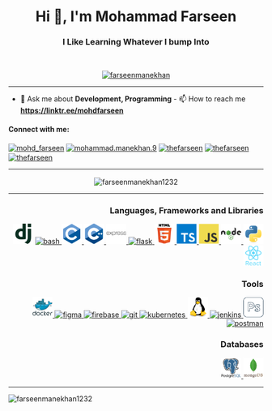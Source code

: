 <h1 align="center">Hi 👋, I'm Mohammad Farseen</h1>
<h3 align="center">I Like Learning Whatever I bump Into</h3>
<br />
<p align="center">
  <a href="https://twitter.com/farseenmanekhan" target="blank"
    ><img
      src="https://img.shields.io/twitter/follow/farseenmanekhan?logo=twitter&style=for-the-badge"
      alt="farseenmanekhan"
  /></a>
</p>

<hr />

- 💬 Ask me about **Development, Programming** - 📫 How to reach me
**https://linktr.ee/mohdfarseen**

<h4 align="left">Connect with me:</h4>
<p align="left">
  <a href="https://twitter.com/farseenmanekhan" target="blank"
    ><img
      align="center"
      src="https://cdn.jsdelivr.net/npm/simple-icons@3.1.0/icons/twitter.svg"
      alt="mohd_farseen"
      height="30"
      width="40"
  /></a>
  <a href="https://fb.com/mohammad.manekhan.9" target="blank"
    ><img
      align="center"
      src="https://cdn.jsdelivr.net/npm/simple-icons@3.1.0/icons/facebook.svg"
      alt="mohammad.manekhan.9"
      height="30"
      width="40"
  /></a>
  <a
    href="https://www.linkedin.com/in/mohammad-farseen-manekhan-2419531a7/"
    target="blank"
    ><img
      align="center"
      src="https://cdn.jsdelivr.net/npm/simple-icons@3.1.0/icons/linkedin.svg"
      alt="thefarseen"
      height="30"
      width="40"
  /></a>
  <a href="https://www.codechef.com/users/thefarseen" target="blank"
    ><img
      align="center"
      src="https://cdn.jsdelivr.net/npm/simple-icons@3.1.0/icons/codechef.svg"
      alt="thefarseen"
      height="30"
      width="40"
  /></a>
  <a href="https://codeforces.com/profile/thefarseen" target="blank"
    ><img
      align="center"
      src="https://cdn.jsdelivr.net/npm/simple-icons@3.0.1/icons/codeforces.svg"
      alt="thefarseen"
      height="30"
      width="40"
  /></a>
</p>
<hr />
<p align="center">
  <img
    align="center"
    src="https://github-readme-streak-stats.herokuapp.com/?user=farseenmanekhan1232&"
    alt="farseenmanekhan1232"
  />
</p>
<hr />

<h3 align="right">Languages, Frameworks and Libraries</h3>
<p align="right">
  <a
    ><img
      src="https://github.com/devicons/devicon/blob/master/icons/django/django-plain.svg"
      alt="django"
      width="40"
      height="40"
    />
  </a>
  <a href="https://www.gnu.org/software/bash/" target="_blank">
    <img
      src="https://www.vectorlogo.zone/logos/gnu_bash/gnu_bash-icon.svg"
      alt="bash"
      width="40"
      height="40"
    />
  </a>
  <a href="https://www.cprogramming.com/" target="_blank">
    <img
      src="https://raw.githubusercontent.com/devicons/devicon/master/icons/c/c-original.svg"
      alt="c"
      width="40"
      height="40"
    />
  </a>
  <a href="https://www.w3schools.com/cpp/" target="_blank">
    <img
      src="https://raw.githubusercontent.com/devicons/devicon/master/icons/cplusplus/cplusplus-original.svg"
      alt="cplusplus"
      width="40"
      height="40"
    />
  </a>
  <a href="https://expressjs.com" target="_blank">
    <img
      src="https://raw.githubusercontent.com/devicons/devicon/master/icons/express/express-original-wordmark.svg"
      alt="express"
      width="40"
      height="40"
    />
  </a>
  <a href="https://flask.palletsprojects.com/" target="_blank">
    <img
      src="https://www.vectorlogo.zone/logos/pocoo_flask/pocoo_flask-icon.svg"
      alt="flask"
      width="40"
      height="40"
    />
  </a>
  <a href="https://www.w3.org/html/" target="_blank">
    <img
      src="https://raw.githubusercontent.com/devicons/devicon/master/icons/html5/html5-original-wordmark.svg"
      alt="html5"
      width="40"
      height="40"
    />
  </a>
  <a
    href="https://www.typescriptlang.org/"
    target="_blank"
  >
    <img
      src="https://raw.githubusercontent.com/devicons/devicon/master/icons/typescript/typescript-original.svg"
      alt="typescript"
      width="40"
      height="40"
    />
  </a>
  <a
    href="https://developer.mozilla.org/en-US/docs/Web/JavaScript"
    target="_blank"
  >
    <img
      src="https://raw.githubusercontent.com/devicons/devicon/master/icons/javascript/javascript-original.svg"
      alt="javascript"
      width="40"
      height="40"
    />
  </a>
  <a href="https://nodejs.org" target="_blank">
    <img
      src="https://raw.githubusercontent.com/devicons/devicon/master/icons/nodejs/nodejs-original-wordmark.svg"
      alt="nodejs"
      width="40"
      height="40"
    />
  </a>
  <a href="https://www.python.org" target="_blank">
    <img
      src="https://raw.githubusercontent.com/devicons/devicon/master/icons/python/python-original.svg"
      alt="python"
      width="40"
      height="40"
    />
  </a>
  <a href="https://reactjs.org/" target="_blank">
    <img
      src="https://raw.githubusercontent.com/devicons/devicon/master/icons/react/react-original-wordmark.svg"
      alt="react"
      width="40"
      height="40"
    />
  </a>
</p>

<h3 align="right">Tools</h3>
<p align="right">
  <a href="https://www.docker.com/" target="_blank"
    ><img
      src="https://raw.githubusercontent.com/devicons/devicon/master/icons/docker/docker-original-wordmark.svg"
      alt="docker"
      width="40"
      height="40"
    />
  </a>
  <a href="https://www.figma.com/" target="_blank">
    <img
      src="https://www.vectorlogo.zone/logos/figma/figma-icon.svg"
      alt="figma"
      width="40"
      height="40"
    />
  </a>
  <a href="https://firebase.google.com/" target="_blank">
    <img
      src="https://www.vectorlogo.zone/logos/firebase/firebase-icon.svg"
      alt="firebase"
      width="40"
      height="40"
    />
  </a>
  <a href="https://git-scm.com/" target="_blank">
    <img
      src="https://www.vectorlogo.zone/logos/git-scm/git-scm-icon.svg"
      alt="git"
      width="40"
      height="40"
    />
  </a>
  <a href="https://kubernetes.io" target="_blank">
    <img
      src="https://www.vectorlogo.zone/logos/kubernetes/kubernetes-icon.svg"
      alt="kubernetes"
      width="40"
      height="40"
    />
  </a>
  <a href="https://www.linux.org/" target="_blank">
    <img
      src="https://raw.githubusercontent.com/devicons/devicon/master/icons/linux/linux-original.svg"
      alt="linux"
      width="40"
      height="40"
    />
  </a>
  <a href="https://www.jenkins.io" target="_blank">
    <img
      src="https://www.vectorlogo.zone/logos/jenkins/jenkins-icon.svg"
      alt="jenkins"
      width="40"
      height="40"
    />
  </a>
  <a href="https://www.photoshop.com/en" target="_blank">
    <img
      src="https://raw.githubusercontent.com/devicons/devicon/master/icons/photoshop/photoshop-line.svg"
      alt="photoshop"
      width="40"
      height="40"
    />
  </a>
  <a href="https://postman.com" target="_blank">
    <img
      src="https://www.vectorlogo.zone/logos/getpostman/getpostman-icon.svg"
      alt="postman"
      width="40"
      height="40"
    />
  </a>
</p>

<h3 align="right">Databases</h3>
<p align="right">
  <a href="https://www.postgresql.org" target="_blank">
    <img
      src="https://raw.githubusercontent.com/devicons/devicon/master/icons/postgresql/postgresql-original-wordmark.svg"
      alt="postgresql"
      width="40"
      height="40"
    />
  </a>
  <a href="https://www.mongodb.com/" target="_blank">
    <img
      src="https://raw.githubusercontent.com/devicons/devicon/master/icons/mongodb/mongodb-original-wordmark.svg"
      alt="mongodb"
      width="40"
      height="40"
    />
  </a>
</p>

<hr />

<p>
  <a href="https://www.buymeacoffee.com/farseenmanekhan">
    <img
      align="left"
      src="https://cdn.buymeacoffee.com/buttons/v2/default-yellow.png"
      height="50"
      width="210"
      alt="farseenmanekhan1232"
  /></a>
</p>
